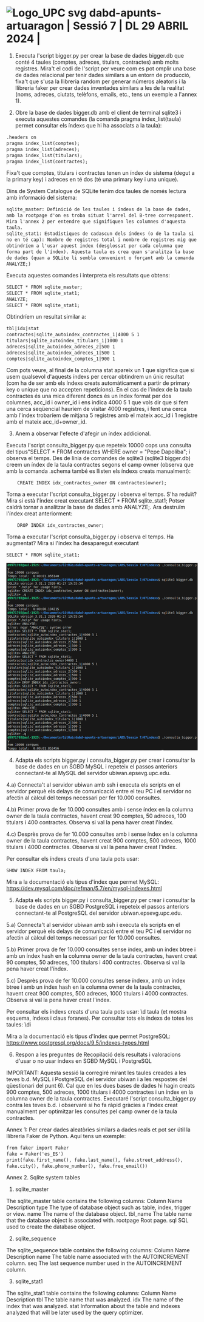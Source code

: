 # <img src="https://github.com/artHub-j/dabd-apunts-artuaragon/assets/92806890/bd0f85c2-26ab-488e-98e3-cce94a095788" alt="Logo_UPC svg" width="40" height="40"> dabd-apunts-artuaragon | Sessió 7 | DL 29 ABRIL 2024 | 

1) Executa l'script bigger.py per crear la base de dades bigger.db que conté 4 taules (comptes, adreces, titulars, contractes) amb molts registres. Mira't el codi de l'script per veure com es pot omplir una base de dades relacional per tenir dades similars a un entorn de producció, fixa't que s'usa la llibreria random per generar números aleatoris i la llibreria faker per crear dades inventades similars a les de la realitat (noms, adreces, ciutats, telèfons, emails, etc., tens un exemple a l'annex 1).

2) Obre la base de dades bigger.db amb el client de terminal sqlite3 i executa aquestes comandes (la comanda pragma index_list(taula) permet consultar els índexs que hi ha associats a la taula):

```
.headers on
pragma index_list(comptes);
pragma index_list(adreces);
pragma index_list(titulars);
pragma index_list(contractes);
```
Fixa't que comptes, titulars i contractes tenen un índex de sistema (degut a la primary key) i adreces en té dos (té una primary key i una unique).

Dins de System Catalogue de SQLite tenim dos taules de només lectura amb informació del sistema:

    sqlite_master: Definició de les taules i índexs de la base de dades, amb la rootpage d'on es troba situat l'arrel del B-tree corresponent. Mira l'annex 2 per entendre que signifiquen les columnes d'aquesta taula.
    sqlite_stat1: Estadístiques de cadascun dels índexs (o de la taula si no en té cap): Nombre de registres total i nombre de registres mig que obtindríem a l'usar aquest índex (desglossat per cada columna que forma part de l'índex). Aquesta taula es crea quan s'analitza la base de dades (quan a SQLite li sembla convenient o forçant amb la comanda ANALYZE;)

Executa aquestes comandes i interpreta els resultats que obtens:
```
SELECT * FROM sqlite_master;
SELECT * FROM sqlite_stat1;
ANALYZE;
SELECT * FROM sqlite_stat1;
```
Obtindríem un resultat similar a:
```
tbl|idx|stat
contractes|sqlite_autoindex_contractes_1|4000 5 1
titulars|sqlite_autoindex_titulars_1|1000 1
adreces|sqlite_autoindex_adreces_2|500 1
adreces|sqlite_autoindex_adreces_1|500 1
comptes|sqlite_autoindex_comptes_1|900 1
```
Com pots veure, al final de la columna stat apareix un 1 que significa que si usem qualsevol d'aquests índexs per cercar obtindrem un únic resultat (com ha de ser amb els índexs creats automàticament a partir de primary key o unique que no accepten repeticions). En el cas de l'índex de la taula contractes és una mica diferent doncs és un índex format per dos columnes, acc_id i owner_id i ens indica 4000 5 1 que vols dir que si fem una cerca seqüencial hauríem de visitar 4000 registres, i fent una cerca amb l'índex trobaríem de mitjana 5 registres amb el mateix acc_id i 1 registre amb el mateix acc_id+owner_id.


3) Anem a observar l'efecte d'afegir un índex addicional.

Executa l'script consulta_bigger.py que repeteix 10000 cops una consulta del tipus"SELECT * FROM contractes WHERE owner = "Pepe Dapoliba"; i observa el temps.
Des de línia de comandes de sqlite3 (sqlite3 bigger.db) creem un índex de la taula contractes segons el camp owner (observa que amb la comanda .schema també es llisten els índexs creats manualment):
```
    CREATE INDEX idx_contractes_owner ON contractes(owner);
```

Torna a executar l'script consulta_bigger.py i observa el temps. S'ha reduït?
Mira si està l'índex creat executant SELECT * FROM sqlite_stat1; Potser caldrà tornar a analitzar la base de dades amb ANALYZE;.
Ara destruïm l'índex creat anteriorment:

```
    DROP INDEX idx_contractes_owner;
```

Torna a executar l'script consulta_bigger.py i observa el temps. Ha augmentat?
Mira si l'índex ha desaparegut executant 
```
SELECT * FROM sqlite_stat1;
```

![alt text](image.png)

4) Adapta els scripts bigger.py i consulta_bigger.py per crear i consultar la base de dades en un SGBD MySQL i repeteix el passos anteriors connectant-te al MySQL del servidor ubiwan.epsevg.upc.edu.

4.a) Connecta't al servidor ubiwan amb ssh i executa els scripts en el servidor perquè els delays de comunicació entre el teu PC i el servidor no afectin al càlcul del temps necessari per fer 10.000 consultes.

4.b) Primer prova de fer 10.000 consultes amb i sense índex en la columna owner de la taula contractes, havent creat 90 comptes, 50 adreces, 100 titulars i 400 contractes. Observa si val la pena haver creat l'índex.

4.c) Desprès prova de fer 10.000 consultes amb i sense índex en la columna owner de la taula contractes, havent creat 900 comptes, 500 adreces, 1000 titulars i 4000 contractes. Observa si val la pena haver creat l'índex.

Per consultar els índexs creats d'una taula pots usar: 
```
SHOW INDEX FROM taula;
```
Mira a la documentació els tipus d'índex que permet MySQL: https://dev.mysql.com/doc/refman/5.7/en/mysql-indexes.html


5) Adapta els scripts bigger.py i consulta_bigger.py per crear i consultar la base de dades en un SGBD PostgreSQL i repeteix el passos anteriors connectant-te al PostgreSQL del servidor ubiwan.epsevg.upc.edu.

5.a) Connecta't al servidor ubiwan amb ssh i executa els scripts en el servidor perquè els delays de comunicació entre el teu PC i el servidor no afectin al càlcul del temps necessari per fer 10.000 consultes.

5.b) Primer prova de fer 10.000 consultes sense índex, amb un índex btree i amb un índex hash en la columna owner de la taula contractes, havent creat 90 comptes, 50 adreces, 100 titulars i 400 contractes. Observa si val la pena haver creat l'índex.

5.c) Desprès prova de fer 10.000 consultes sense índexx, amb un índex btree i amb un índex hash en la columna owner de la taula contractes, havent creat 900 comptes, 500 adreces, 1000 titulars i 4000 contractes. Observa si val la pena haver creat l'índex.

Per consultar els índexs creats d'una taula pots usar: \d taula (et mostra esquema, índexs i claus foranes). Per consultar tots els índexs de totes les taules: \di

Mira a la documentació els tipus d'índex que permet PostgreSQL: https://www.postgresql.org/docs/9.5/indexes-types.html


6) Respon a les preguntes de Recopilació dels resultats i valoracions d'usar o no usar índexs en SGBD MySQL i PostgreSQL


IMPORTANT: Aquesta sessió la corregiré mirant les taules creades a les teves b.d. MySQL i PostgreSQL del servidor ubiwan i a les respostes del qüestionari del punt 6). Cal que en les dues bases de dades hi hagin creats 900 comptes, 500 adreces, 1000 titulars i 4000 contractes i un índex en la columna owner de la taula contractes. Executaré l'script consulta_bigger.py contra les teves b.d. i observaré si ho fa ràpid gràcies a l'índex creat manualment per optimitzar les consultes pel camp owner de la taula contractes.


Annex 1: Per crear dades aleatòries similars a dades reals et pot ser útil la llibreria Faker de Python. Aquí tens un exemple:

```
from faker import Faker
fake = Faker('es_ES')
print(fake.first_name(), fake.last_name(), fake.street_address(), fake.city(), fake.phone_number(), fake.free_email())
```

Annex 2. Sqlite system tables

1. sqlite_master

The sqlite_master table contains the following columns:
Column Name 	Description
type 	The type of database object such as table, index, trigger or view.
name 	The name of the database object.
tbl_name 	The table name that the database object is associated with.
rootpage 	Root page.
sql 	SQL used to create the database object.

2. sqlite_sequence

The sqlite_sequence table contains the following columns:
Column Name 	Description
name 	The table name associated with the AUTOINCREMENT column.
seq 	The last sequence number used in the AUTOINCREMENT column.

3. sqlite_stat1

The sqlite_stat1 table contains the following columns:
Column Name 	Description
tbl 	The table name that was analyzed.
idx 	The name of the index that was analyzed.
stat 	Information about the table and indexes analyzed that will be later used by the query optimizer.